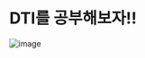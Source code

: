 # DTI를 공부해보자!!
![image](https://user-images.githubusercontent.com/108257291/195268815-d8c4816f-23eb-45c3-9b0e-d26f2ee60524.png)
